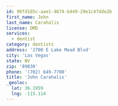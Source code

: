 ```yaml
---
id: 98fd185c-aae1-4674-b449-29e1c47dde2b
first_name: John
last_name: Carahalis
license: DMD
services:
  - dentist
category: dentists
address: '2700 E Lake Mead Blvd'
city: 'Las Vegas'
state: NV
zip: '89030'
phone: '(702) 649-7708'
title: 'John Carahalis'
_geoloc:
  lat: 36.1959
  lng: -115.114
---
```


